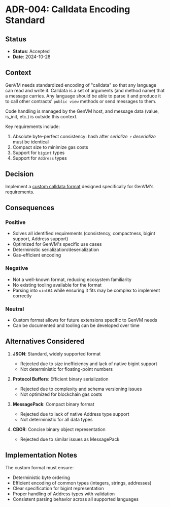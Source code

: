 # ADR-004: Calldata Encoding Standard

## Status

- **Status**: Accepted
- **Date**: 2024-10-28

## Context

GenVM needs standardized encoding of "calldata" so that any language can read and write it. Calldata is a set of arguments (and method name) that a message carries. Any language should be able to parse it and produce it to call other contracts' `public view` methods or send messages to them.

Code handling is managed by the GenVM host, and message data (value, is_init, etc.) is outside this context.

Key requirements include:
1. Absolute byte-perfect consistency: hash after _serialize ∘ deserialize_ must be identical
2. Compact size to minimize gas costs
3. Support for `bigint` types
4. Support for `Address` types

## Decision

Implement a [custom calldata format](https://sdk.genlayer.com/main/spec/abi/calldata.html) designed specifically for GenVM's requirements.

## Consequences

### Positive

- Solves all identified requirements (consistency, compactness, bigint support, Address support)
- Optimized for GenVM's specific use cases
- Deterministic serialization/deserialization
- Gas-efficient encoding

### Negative

- Not a well-known format, reducing ecosystem familiarity
- No existing tooling available for the format
- Parsing into `uint64` while ensuring it fits may be complex to implement correctly

### Neutral

- Custom format allows for future extensions specific to GenVM needs
- Can be documented and tooling can be developed over time

## Alternatives Considered

1. **JSON**: Standard, widely supported format
   - Rejected due to size inefficiency and lack of native bigint support
   - Not deterministic for floating-point numbers

2. **Protocol Buffers**: Efficient binary serialization
   - Rejected due to complexity and schema versioning issues
   - Not optimized for blockchain gas costs

3. **MessagePack**: Compact binary format
   - Rejected due to lack of native Address type support
   - Not deterministic for all data types

4. **CBOR**: Concise binary object representation
   - Rejected due to similar issues as MessagePack

## Implementation Notes

The custom format must ensure:
- Deterministic byte ordering
- Efficient encoding of common types (integers, strings, addresses)
- Clear specification for bigint representation
- Proper handling of Address types with validation
- Consistent parsing behavior across all supported languages
